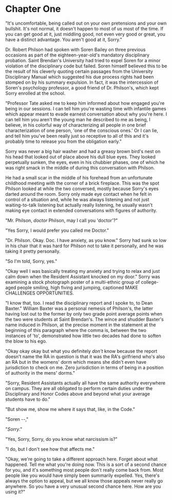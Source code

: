 # Chapter One

"It's uncomfortable, being called out on your own pretensions and your own bullshit. It's not normal, it doesn't happen to most of us most of the time. If you can get good at it, just middling good, not even very good or great, you have a distinct advantage. You aren't good at it, Sorry."

Dr. Robert Philson had spoken with Soren Bailey on three previous occasions as part of the eighteen-year-old's mandatory disciplinary probation. Saint Brendan's University had tried to expel Soren for a minor violation of the disciplinary code but failed. Soren himself believed this to be the result of his cleverly quoting certain passages from the University Disciplinary Manual which suggested his due process rights had been stomped on by his summary expulsion. In fact, it was the intercession of Soren's psychology professor, a good friend of Dr. Philson's, which kept Sorry enrolled at the school.

"Professor Tate asked me to keep him informed about how engaged you're being in our sessions. I can tell him you're wasting time with infantile games which appear meant to evade earnest conversation about why you're here. I can tell him you aren't the young man he described to me as being, I believe, in his colorful way of characterizing all people in one brief characterization of one person, 'one of the conscious ones.' Or I can lie, and tell him you've been really just so receptive to all of this and it's probably time to release you from the obligation early."

Sorry was never a big hair washer and had a greasy brown bird's nest on his head that looked out of place above his dull blue eyes. They looked perpetually sunken, the eyes, even in his chubbier phases, one of which he was right smack in the middle of during this conversation with Philson.

He had a small scar in the middle of his forehead from an unfortunate childhood meeting with the corner of a brick fireplace. This was the spot Philson looked at while the two conversed, mostly because Sorry's eyes darted around the room. Sorry only made eye contact when he felt in control of a situation and, while he was always listening and not just waiting-to-talk listening but actually really listening, he usually wasn't making eye contact in extended conversations with figures of authority.

"Mr. Philson, *doctor* Philson, may I call you 'doctor'?"

"Yes Sorry, I would prefer you called me Doctor."

"Dr. Philson. Okay. Doc. I have anxiety, as you know." Sorry had sunk so low in his chair that it was hard for Philson not to take it personally, and he was taking it pretty personally.

"So I'm told, Sorry, yes."

"Okay well I was basically treating my anxiety and trying to relax and just calm down when the Resident Assistant knocked on my door." Sorry was examining a stock photograph poster of a multi-ethnic group of college-aged people smiling, high fiving and jumping, captioned MAKE CHALLENGES OPPORTUNITIES.

"I know that, too. I read the disciplinary report and I spoke to, to Dean Baxter." William Baxter was a personal nemesis of Philson's, the latter having lost out to the former by only two grade point average points when the two were students at Saint Brendan's. The wince and shudder Baxter's name induced in Philson, at the precise moment in the statement at the beginning of this paragraph where the comma is, between the two instances of 'to', demonstrated how little two decades had done to soften the blow to his ego.

"Okay okay okay but what you definitely *don't* know because the report doesn't name the RA in question is that it was the RA's girlfriend who's also an RA but in the womens' dorm which means she didn't even have jurisdiction to check on me. Zero jurisdiction in terms of being in a position of authority in the mens' dorms."

"Sorry, Resident Assistants actually all have the same authority everywhere on campus. They are all obligated to perform certain duties under the Disciplinary and Honor Codes above and beyond what your average students have to do."

"But show me, show me where it says that, like, in the Code."

"Soren --,"

"*Sorry*."

"Yes, Sorry, Sorry, do you know what narcissism is?"

"I do, but I don't see how that affects me."

"Okay, we're going to take a different approach here. Forget about what happened. Tell me what you're doing now. This is a sort of a second chance for you, and it's something most people don't really come back from. Most people like you would have simply been summarily expelled. Yes, there's always the option to appeal, but we all know those appeals never really go anywhere. So you have a very unusual second chance here. How are you using it?"
